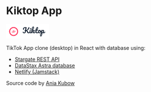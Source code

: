 # Kiktop App #

![App logo](https://github.com/LSS-commits/kiktop_react_astra/blob/main/src/assets/kiktop_logo_comp.png?raw=true)

TikTok App clone (desktop) in React with database using: 
- [Stargate REST API](https://stargate.io/) 
- [DataStax Astra database](https://www.datastax.com/)
- [Netlify (Jamstack)](https://www.netlify.com/jamstack/)

Source code by [Ania Kubow](https://github.com/kubowania/stargate-tik-tok)
